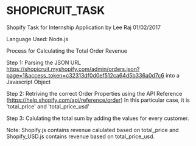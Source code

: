 # SHOPICRUIT_TASK
Shopify Task for Internship Application by Lee Raj 01/02/2017

Language Used: Node.js

Process for Calculating the Total Order Revenue 

Step 1: Parsing the JSON URL https://shopicruit.myshopify.com/admin/orders.json?page=1&access_token=c32313df0d0ef512ca64d5b336a0d7c6 into a Javascript Object 

Step 2: Retriving the correct Order Properties using the API Reference (https://help.shopify.com/api/reference/order)
        In this particular case, it is 'total_price' and 'total_price_usd'
        
Step 3: Calulating the total sum by adding the values for every customer. 

Note: Shopify.js contains revenue calulated based on total_price and Shopify_USD.js contains revenue based on total_price_usd.
